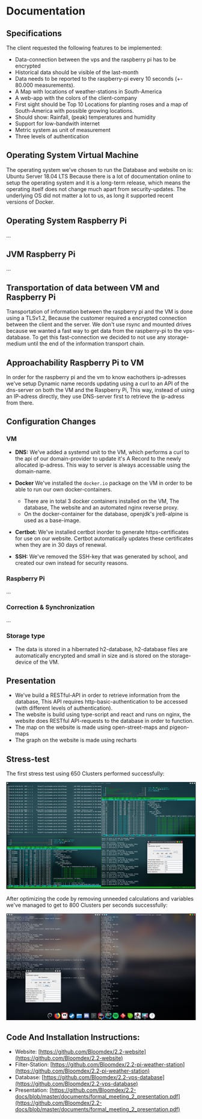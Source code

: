 # Documentation

## Specifications

The client requested the following features to be implemented:

* Data-connection between the vps and the raspberry pi has to be encrypted
* Historical data should be visible of the last-month
* Data needs to be reported to the raspberry-pi every 10 seconds (+- 80.000 measurements).
* A Map with locations of weather-stations in South-America
* A web-app with the colors of the client-company
* First sight should be Top 10 Locations for planting roses and a map of South-America with possible growing locations.
* Should show: Rainfall, (peak) temperatures and humidity
* Support for low-bandwith internet
* Metric system as unit of measurement
* Three levels of authentication

## Operating System Virtual Machine

The operating system we've chosen to run the Database and website on is: Ubuntu Server 18.04 LTS
Because there is a lot of documentation online to setup the operating system and it is a long-term release, which means the operating itself does not change much apart from security-updates. The underlying OS did not matter a lot to us, as long it supported recent versions of Docker.

## Operating System Raspberry Pi

...

## JVM Raspberry Pi

...

## Transportation of data between VM and Raspberry Pi

Transportation of information between the raspberry pi and the VM is done using a TLSv1.2, Because the customer required a encrypted connection between the client and the server. We don't use rsync and mounted drives because we wanted a fast way to get data from the raspberry-pi to the vps-database. To get this fast-connection we decided to not use any storage-medium until the end of the information transport chain.

## Approachability Raspberry Pi to VM

In order for the raspberry pi and the vm to know eachothers ip-adresses we've setup Dynamic name records updating using a curl to an API of the dns-server on both the VM and the Raspberry Pi, This way, instead of using an IP-adress directly, they use  DNS-server first to retrieve the ip-adress from there.

## Configuration Changes

### VM

- **DNS:** We've added a systemd unit to the VM, which performs a curl to the api of our domain-provider to update it's A Record to the newly allocated ip-adress. This way to server is always accessable using the domain-name.

- **Docker** We've installed the `docker.io` package on the VM in order to be able to run our own docker-containers.

	- There are in total 3 docker containers installed on the VM, The database, The website and an automated nginx reverse proxy.
	- On the docker-container for the database, openjdk's jre8-alpine is used as a base-image.

- **Certbot:** We've installed certbot inorder to generate https-certificates for use on our website. Certbot automatically updates these certificates when they are in 30 days of renewal.

- **SSH:** We've removed the SSH-key that was generated by school, and created our own instead for security reasons.

### Raspberry Pi

...

### Correction & Synchronization

...

### Storage type

- The data is stored in a hibernated h2-database, h2-database files are automatically encrypted and small in size and is stored on the storage-device of the VM.

## Presentation

* We've build a RESTful-API in order to retrieve information from the database, This API requires http-basic-authentication to be accessed (with different levels of authentication).
* The website is build using type-script and react and runs on nginx, the website does RESTful API-requests to the database in order to function.
* The map on the website is made using open-street-maps and pigeon-maps
* The graph on the website is made using recharts

## Stress-test

The first stress test using 650 Clusters performed successfully:

![](images/stress-test-1.png)

After optimizing the code by removing unneeded calculations and variables we've managed to get to 800 Clusters per seconds successfully:

![](images/stress-test-2.png)

## Code And Installation Instructions:

* Website: [https://github.com/Bloomdex/2.2-website](https://github.com/Bloomdex/2.2-website)
* Filter-Station: [https://github.com/Bloomdex/2.2-pi-weather-station](https://github.com/Bloomdex/2.2-pi-weather-station)
* Database: [https://github.com/Bloomdex/2.2-vps-database](https://github.com/Bloomdex/2.2-vps-database)
* Presentation: [https://github.com/Bloomdex/2.2-docs/blob/master/documents/formal_meeting_2_presentation.pdf](https://github.com/Bloomdex/2.2-docs/blob/master/documents/formal_meeting_2_presentation.pdf)
